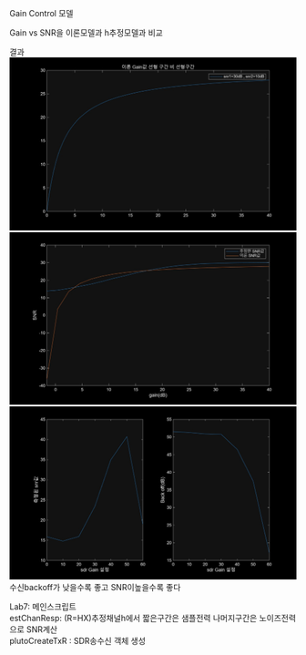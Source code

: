 Gain Control 모델  

Gain vs SNR을 이론모델과 h추정모델과 비교  

결과    
![](result1.jpg)  
![](result2.jpg)  
![](result3.jpg)  
수신backoff가 낮을수록 좋고 SNR이높을수록 좋다

Lab7: 메인스크립트  
estChanResp: (R=HX)추정채널h에서 짧은구간은 샘플전력 나머지구간은 노이즈전력으로 SNR계산  
plutoCreateTxR  : SDR송수신 객체 생성  
